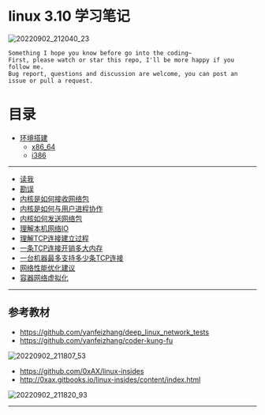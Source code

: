 # linux 3.10 学习笔记

![20220902_212040_23](image/20220902_212040_23.png)

```
Something I hope you know before go into the coding~
First, please watch or star this repo, I'll be more happy if you follow me.
Bug report, questions and discussion are welcome, you can post an issue or pull a request.
```


# 目录


* [环境搭建](docs/环境搭建.md)
    * [x86_64](docs/环境搭建/x86_64.md)
    * [i386](docs/环境搭建/i386.md)

---

* [读我](docs/README.md)
* [勘误](docs/勘误.md)
* [内核是如何接收网络包](docs/内核是如何接收网络包.md)
* [内核是如何与用户进程协作](docs/内核是如何与用户进程协作.md)
* [内核如何发送网络包](docs/内核如何发送网络包.md)
* [理解本机网络IO](docs/理解本机网络IO.md)
* [理解TCP连接建立过程](docs/理解TCP连接建立过程.md)
* [一条TCP连接开销多大内存](docs/一条TCP连接开销多大内存.md)
* [一台机器最多支持多少条TCP连接](docs/一台机器最多支持多少条TCP连接.md)
* [网络性能优化建议](docs/网络性能优化建议.md)
* [容器网络虚拟化](docs/容器网络虚拟化.md)

---




## 参考教材

* <https://github.com/yanfeizhang/deep_linux_network_tests>
* <https://github.com/yanfeizhang/coder-kung-fu>

![20220902_211807_53](image/20220902_211807_53.png)

* <https://github.com/0xAX/linux-insides>
* <http://0xax.gitbooks.io/linux-insides/content/index.html>

![20220902_211820_93](image/20220902_211820_93.png)

---
